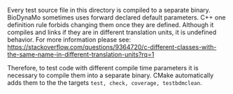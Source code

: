 Every test source file in this directory is compiled to a separate binary.
BioDynaMo sometimes uses forward declared default parameters. C++ one definition
rule forbids changing them once they are defined. Although it compiles and links
if they are in different translation units, it is undefined behavior.
For more information please see:
https://stackoverflow.com/questions/9364720/c-different-classes-with-the-same-name-in-different-translation-units?rq=1

Therefore, to test code with different compile time parameters it is necessary
to compile them into a separate binary. CMake automatically adds them to the
the targets `test, check, coverage, testbdmclean`.
